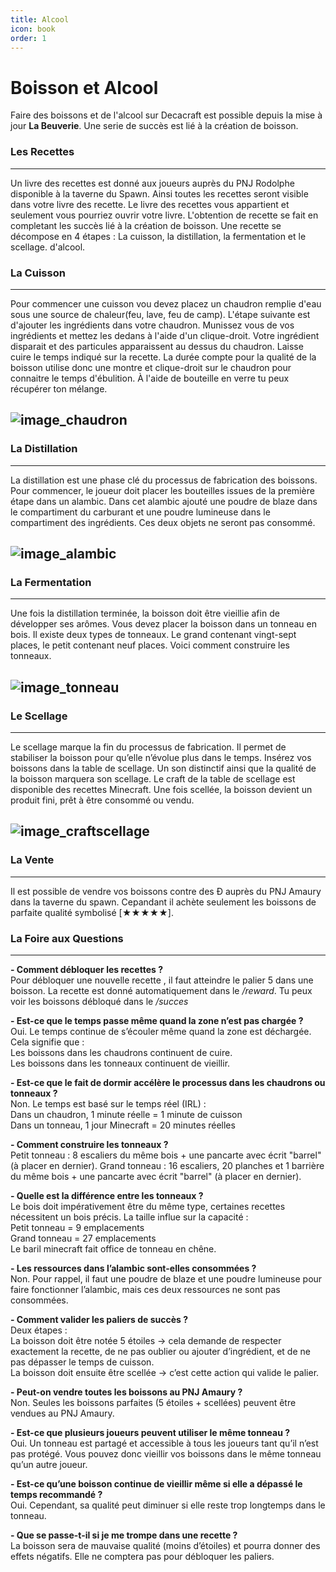 ```yaml
---
title: Alcool
icon: book
order: 1
---
```

# Boisson et Alcool

Faire des boissons et de l'alcool sur Decacraft est possible depuis la mise à jour **La Beuverie**. Une serie de succès est lié à la création de boisson.

### Les Recettes
---
Un livre des recettes est donné aux joueurs auprès du PNJ Rodolphe disponible à la taverne du Spawn. Ainsi toutes les recettes seront visible dans votre livre des recette. Le livre des recettes vous appartient et seulement vous pourriez ouvrir votre livre. L'obtention de recette se fait en completant les succès lié à la création de boisson. Une recette se décompose en 4 étapes : La cuisson, la distillation, la fermentation et le scellage. d'alcool.

### La Cuisson
---
Pour commencer une cuisson vou devez placez un chaudron remplie d'eau sous une source de chaleur(feu, lave, feu de camp). L'étape suivante est d'ajouter les ingrédients dans votre chaudron. Munissez vous de vos ingrédients et mettez les dedans à l'aide d'un clique-droit. Votre ingrédient disparait et des particules apparaissent au dessus du chaudron. Laisse cuire le temps indiqué sur la recette. La durée compte pour la qualité de la boisson utilise donc une montre et clique-droit sur le chaudron pour connaitre le temps d'ébulition. À l'aide de bouteille en verre tu peux récupérer ton mélange.

![image_chaudron](https://i.ibb.co/fVLmkQ6B/image-2025-10-19-104221348.png)
---

### La Distillation
---
La distillation est une phase clé du processus de fabrication des boissons.
Pour commencer, le joueur doit placer les bouteilles issues de la première étape dans un alambic. Dans cet alambic ajouté une poudre de blaze dans le compartiment du carburant et une poudre lumineuse dans le compartiment des ingrédients. Ces deux objets ne seront pas consommé.

![image_alambic](https://i.ibb.co/7d0ZJFQr/image-2025-10-19-103201422.png)
---

### La Fermentation
---
Une fois la distillation terminée, la boisson doit être vieillie afin de développer ses arômes.
Vous devez placer la boisson dans un tonneau en bois. Il existe deux types de tonneaux. Le grand contenant vingt-sept places, le petit contenant neuf places. Voici comment construire les tonneaux.

![image_tonneau](https://i.ibb.co/KpMVgpdr/image-2025-10-19-104030735.png)
---

### Le Scellage
---

Le scellage marque la fin du processus de fabrication. Il permet de stabiliser la boisson pour qu’elle n’évolue plus dans le temps. Insérez vos boissons dans la table de scellage. Un son distinctif ainsi que la qualité de la boisson marquera son scellage. Le craft de la table de scellage est disponible des recettes Minecraft. Une fois scellée, la boisson devient un produit fini, prêt à être consommé ou vendu.

![image_craftscellage](https://i.ibb.co/Psd5jQ7c/image-2025-10-19-104733944.png)
---

### La Vente
---

Il est possible de vendre vos boissons contre des Ð auprès du PNJ Amaury dans la taverne du spawn. Cepandant il achète seulement les boissons de parfaite qualité symbolisé [★★★★★].

### La Foire aux Questions
---

**- Comment débloquer les recettes ?**  
Pour débloquer une nouvelle recette , il faut atteindre le palier 5 dans une boisson. La recette est donné automatiquement dans le */reward*. Tu peux voir les boissons débloqué dans le */succes*

**- Est-ce que le temps passe même quand la zone n’est pas chargée ?**  
Oui. Le temps continue de s’écouler même quand la zone est déchargée. 
Cela signifie que :   
Les boissons dans les chaudrons continuent de cuire.  
Les boissons dans les tonneaux continuent de vieillir.

**- Est-ce que le fait de dormir accélère le processus dans les chaudrons ou tonneaux ?**  
Non. Le temps est basé sur le temps réel (IRL) :  
Dans un chaudron, 1 minute réelle = 1 minute de cuisson  
Dans un tonneau, 1 jour Minecraft = 20 minutes réelles

**- Comment construire les tonneaux ?**  
Petit tonneau : 8 escaliers du même bois + une pancarte avec écrit "barrel" (à placer en dernier).
Grand tonneau : 16 escaliers, 20 planches et 1 barrière du même bois + une pancarte avec écrit "barrel" (à placer en dernier).

**- Quelle est la différence entre les tonneaux ?**  
Le bois doit impérativement être du même type, certaines recettes nécessitent un bois précis.
La taille influe sur la capacité :  
Petit tonneau = 9 emplacements  
Grand tonneau = 27 emplacements  
Le baril minecraft fait office de tonneau en chêne.

**- Les ressources dans l’alambic sont-elles consommées ?**  
Non. Pour rappel, il faut une poudre de blaze et une poudre lumineuse pour faire fonctionner l’alambic, mais ces deux ressources ne sont pas consommées.

**- Comment valider les paliers de succès ?**  
Deux étapes :  
La boisson doit être notée 5 étoiles → cela demande de respecter exactement la recette, de ne pas oublier ou ajouter d’ingrédient, et de ne pas dépasser le temps de cuisson.  
La boisson doit ensuite être scellée → c’est cette action qui valide le palier.

**- Peut-on vendre toutes les boissons au PNJ Amaury ?**  
Non. Seules les boissons parfaites (5 étoiles + scellées) peuvent être vendues au PNJ Amaury.

**- Est-ce que plusieurs joueurs peuvent utiliser le même tonneau ?**  
Oui. Un tonneau est partagé et accessible à tous les joueurs tant qu’il n’est pas protégé. Vous pouvez donc vieillir vos boissons dans le même tonneau qu’un autre joueur.

**- Est-ce qu’une boisson continue de vieillir même si elle a dépassé le temps recommandé ?**  
Oui. Cependant, sa qualité peut diminuer si elle reste trop longtemps dans le tonneau.

**- Que se passe-t-il si je me trompe dans une recette ?**  
La boisson sera de mauvaise qualité (moins d’étoiles) et pourra donner des effets négatifs. Elle ne comptera pas pour débloquer les paliers.
